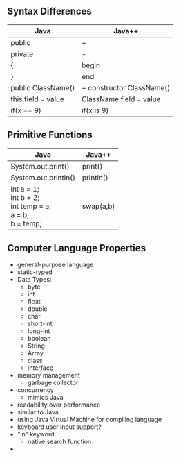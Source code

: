 ## Syntax Differences

| Java      | Java++      |
| ------------- | ------------- |
| public | + |
| private | - |
| { | begin |
| } | end |
| public ClassName() | + constructor ClassName() |
| this.field = value | ClassName.field = value |
| if(x == 9) | if(x is 9) |

## Primitive Functions

| Java | Java++ |
| --- | --- |
| System.out.print() | print() |
| System.out.println() | println() |
| int a = 1;<br> int b = 2;<br> int temp = a;<br> a = b;<br> b = temp;| swap(a,b) |


## Computer Language Properties

- general-purpose language
- static-typed
- Data Types:
  - byte
  - int
  - float
  - double
  - char
  - short-int
  - long-int
  - boolean
  - String
  - Array
  - class
  - interface
- memory management
  - garbage collector
- concurrency
  - mimics Java
- readability over performance
- similar to Java
- using Java Virtual Machine for compiling language
- keyboard user input support?
- "in" keyword
  - native search function 
- 
